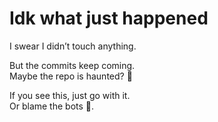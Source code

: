 # Idk what just happened

I swear I didn’t touch anything.

But the commits keep coming.  
Maybe the repo is haunted? 👻

If you see this, just go with it.  
Or blame the bots 🤖.